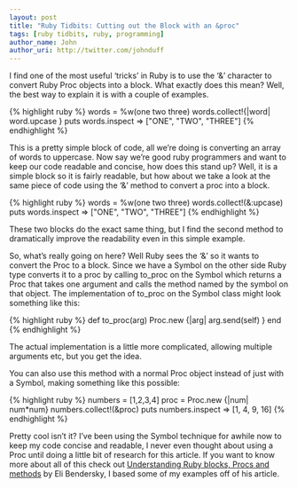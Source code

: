 ```yaml
---
layout: post
title: "Ruby Tidbits: Cutting out the Block with an &proc"
tags: [ruby tidbits, ruby, programming]
author_name: John
author_uri: http://twitter.com/johnduff
---
```


I find one of the most useful ‘tricks’ in Ruby is to use the ‘&’
character to convert Ruby Proc objects into a block. What exactly does
this mean? Well, the best way to explain it is with a couple of
examples.

{% highlight ruby %}
words = %w(one two three)
words.collect!{|word| word.upcase }
puts words.inspect
=> ["ONE", "TWO", "THREE"]
{% endhighlight %}

This is a pretty simple block of code, all we’re doing is converting an
array of words to uppercase. Now say we’re good ruby programmers and
want to keep our code readable and concise, how does this stand up?
Well, it is a simple block so it is fairly readable, but how about we
take a look at the same piece of code using the ‘&’ method to convert a
proc into a block.

{% highlight ruby %}
words = %w(one two three)
words.collect!(&:upcase)
puts words.inspect
=> ["ONE", "TWO", "THREE"]
{% endhighlight %}

These two blocks do the exact same thing, but I find the second method
to dramatically improve the readability even in this simple example.

So, what’s really going on here? Well Ruby sees the ‘&’ so it wants to
convert the Proc to a block. Since we have a Symbol on the other side
Ruby type converts it to a proc by calling to\_proc on the Symbol which
returns a Proc that takes one argument and calls the method named by the
symbol on that object. The implementation of to\_proc on the Symbol
class might look something like this:

{% highlight ruby %}
def to_proc(arg)
  Proc.new {|arg| arg.send(self) }
end
{% endhighlight %}

The actual implementation is a little more complicated, allowing
multiple arguments etc, but you get the idea.

You can also use this method with a normal Proc object instead of just
with a Symbol, making something like this possible:

{% highlight ruby %}
numbers = [1,2,3,4]
proc = Proc.new {|num| num*num}
numbers.collect!(&proc)
puts numbers.inspect
=> [1, 4, 9, 16]
{% endhighlight %}

Pretty cool isn’t it? I’ve been using the Symbol technique for awhile
now to keep my code concise and readable, I never even thought about
using a Proc until doing a little bit of research for this article. If
you want to know more about all of this check out [Understanding Ruby
blocks, Procs and
methods](http://eli.thegreenplace.net/2006/04/18/understanding-ruby-blocks-procs-and-methods/)
by Eli Bendersky, I based some of my examples off of his article.
